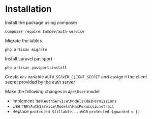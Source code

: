 # Installation
Install the package using composer
```$xslt
composer require tnmdev/auth-service
```
Migrate the tables
```
php artisan migrate
```
Install Laravel passport
```$xslt
php artisan passport:install
```
Create `env` variable `AUTH_SERVER_CLIENT_SECRET` and assign it the client secret provided by the auth server

Make the following changes in `App\User` model

* Implement `TNM\AuthService\Models\HasPermissions`
* Use `TNM\AuthService\Models\HasPermissionsTrait`
* Replace `protected $fillable...` with `protected $guarded = []`
